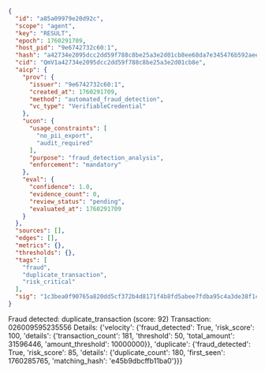 ```json
{
  "id": "a85a09979e20d92c",
  "scope": "agent",
  "key": "RESULT",
  "epoch": 1760291709,
  "host_pid": "9e6742732c60:1",
  "hash": "a42734e2095dcc2dd59f788c8be25a3e2d01cb8ee68da7e345476b592aee9040",
  "cid": "QmV1a42734e2095dcc2dd59f788c8be25a3e2d01cb8e",
  "aicp": {
    "prov": {
      "issuer": "9e6742732c60:1",
      "created_at": 1760291709,
      "method": "automated_fraud_detection",
      "vc_type": "VerifiableCredential"
    },
    "ucon": {
      "usage_constraints": [
        "no_pii_export",
        "audit_required"
      ],
      "purpose": "fraud_detection_analysis",
      "enforcement": "mandatory"
    },
    "eval": {
      "confidence": 1.0,
      "evidence_count": 0,
      "review_status": "pending",
      "evaluated_at": 1760291709
    }
  },
  "sources": [],
  "edges": [],
  "metrics": {},
  "thresholds": {},
  "tags": [
    "fraud",
    "duplicate_transaction",
    "risk_critical"
  ],
  "sig": "1c3bea0f90765a820dd5cf372b4d8171f4b8fd5abee7fdba95c4a3de38f1c133"
}
```

Fraud detected: duplicate_transaction (score: 92)
Transaction: 026009595235556
Details: {'velocity': {'fraud_detected': True, 'risk_score': 100, 'details': {'transaction_count': 181, 'threshold': 50, 'total_amount': 31596446, 'amount_threshold': 10000000}}, 'duplicate': {'fraud_detected': True, 'risk_score': 85, 'details': {'duplicate_count': 180, 'first_seen': 1760285765, 'matching_hash': 'e45b9dbcffb11ba0'}}}